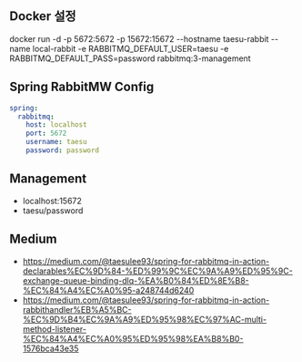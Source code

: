 ## Docker 설정 
docker run -d -p 5672:5672 -p 15672:15672 --hostname taesu-rabbit --name local-rabbit -e RABBITMQ_DEFAULT_USER=taesu -e RABBITMQ_DEFAULT_PASS=password rabbitmq:3-management

## Spring RabbitMW Config
```yaml
spring:
  rabbitmq:
    host: localhost
    port: 5672
    username: taesu
    password: password
```

## Management
* localhost:15672
* taesu/password


## Medium
* https://medium.com/@taesulee93/spring-for-rabbitmq-in-action-declarables%EC%9D%84-%ED%99%9C%EC%9A%A9%ED%95%9C-exchange-queue-binding-dlq-%EA%B0%84%ED%8E%B8-%EC%84%A4%EC%A0%95-a248744d6240
* https://medium.com/@taesulee93/spring-for-rabbitmq-in-action-rabbithandler%EB%A5%BC-%EC%9D%B4%EC%9A%A9%ED%95%98%EC%97%AC-multi-method-listener-%EC%84%A4%EC%A0%95%ED%95%98%EA%B8%B0-1576bca43e35
